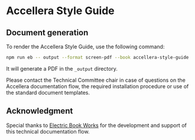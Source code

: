 # Accellera Style Guide

## Document generation

To render the Accellera Style Guide, use the following command:

```sh
npm run eb -- output --format screen-pdf --book accellera-style-guide
```

It will generate a PDF in the `_output` directory.

Please contact the Technical Committee chair in case of questions on the Accellera documentation flow, the required installation procedure or use of the standard document templates.

## Acknowledgment

Special thanks to [Electric Book Works](https://electricbookworks.com/) for the development and support of this technical documentation flow.